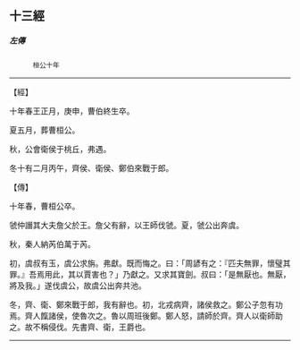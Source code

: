 

## 十三經

##### 左傳
　　　`桓公十年`

* * *

【經】

十年春王正月，庚申，曹伯終生卒。

夏五月，葬曹桓公。

秋，公會衛侯于桃丘，弗遇。

冬十有二月丙午，齊侯、衛侯、鄭伯來戰于郎。

【傳】

十年春，曹桓公卒。

虢仲譖其大夫詹父於王。詹父有辭，以王師伐虢。夏，虢公出奔虞。

秋，秦人納芮伯萬于芮。

初，虞叔有玉，虞公求旃。弗獻。既而悔之。曰：「周諺有之：『匹夫無罪，懷璧其罪。』吾焉用此，其以賈害也？」乃獻之。又求其寶劍。叔曰：「是無厭也。無厭，將及我。」遂伐虞公，故虞公出奔共池。

冬，齊、衛、鄭來戰于郎，我有辭也。初，北戎病齊，諸侯救之。鄭公子忽有功焉。齊人餼諸侯，使魯次之。魯以周班後鄭。鄭人怒，請師於齊。齊人以衛師助之。故不稱侵伐。先書齊、衛，王爵也。

* * *

